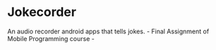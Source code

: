 # Jokecorder
An audio recorder android apps that tells jokes. - Final Assignment of Mobile Programming course -
